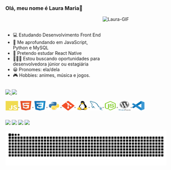 ### Olá, meu nome é Laura Maria👋

<div>
  <img align="right" alt="Laura-GIF"  height="200" width="200" src="https://cdn.discordapp.com/attachments/694355177641345094/871793777864507432/GIF_GITHUB_3.gif">
</div>
<br>
<br>

- 💻 Estudando Desenvolvimento Front End
- 🧠 Me aprofundando em JavaScript, Python e MySQL
- 🚀 Pretendo estudar React Native
- 👩🏽‍💼 Estou buscando oportunidades para desenvolvedora júnior ou estagiária
- 😀 Pronomes: ela/dela
- 🎮 Hobbies: animes, música e jogos.


##

<div>
  <a href="https://github.com/LauraBasic">
  <img height="180em" src="https://github-readme-stats.vercel.app/api?username=LauraBasic&show_icons=true&theme=dark&include_all_commits=true&count_private=true"/>
  <img height="180em" src="https://github-readme-stats.vercel.app/api/top-langs/?username=LauraBasic&layout=compact&langs_count=7&theme=dark"/>
</div>
 
<div style="display: inline_block"><br>
  <img align="center" alt="Laura-Js" height="30" width="40" src="https://raw.githubusercontent.com/devicons/devicon/master/icons/javascript/javascript-plain.svg">
  <img align="center" alt="Laura-HTML" height="30" width="40" src="https://raw.githubusercontent.com/devicons/devicon/master/icons/html5/html5-original.svg">
  <img align="center" alt="Laura-CSS" height="30" width="40" src="https://raw.githubusercontent.com/devicons/devicon/master/icons/css3/css3-original.svg">
  <img align="center" alt="Laura-Python" height="30" width="40" src="https://raw.githubusercontent.com/devicons/devicon/master/icons/python/python-original.svg">
  <img align="center" alt="Laura-Git" height="30" width="40" src="https://raw.githubusercontent.com/devicons/devicon/master/icons/git/git-original.svg">
  <img align="center" alt="Laura-Linux" height="30" width="40" src="https://raw.githubusercontent.com/devicons/devicon/master/icons/linux/linux-original.svg"> 
  <img align="center" alt="Laura-mysql" height="30" width="40" src="https://raw.githubusercontent.com/devicons/devicon/master/icons/mysql/mysql-original.svg">
  <img align="center" alt="Laura-Node" height="30" width="40" src="https://raw.githubusercontent.com/devicons/devicon/master/icons/nodejs/nodejs-original.svg"> 
  <img align="center" alt="Laura-wordpress" height="30" width="40" src="https://raw.githubusercontent.com/devicons/devicon/master/icons/wordpress/wordpress-original.svg">
  <img align="center" alt="Laura-vscode" height="30" width="40" src="https://raw.githubusercontent.com/devicons/devicon/master/icons/vscode/vscode-original.svg"> 
</div>

 
  ## 
  
  <a href="https://www.instagram.com/lauraalves.js/" target="_blank"><img src="https://img.shields.io/badge/-Instagram-%23E4405F?style=for-the-badge&logo=instagram&logoColor=white" target="_blank"></a>
  <a href = "mailto:lauraalves2000@gmail.com"><img src="https://img.shields.io/badge/-Gmail-%23333?style=for-the-badge&logo=gmail&logoColor=white" target="_blank"></a>
  <a href="https://www.linkedin.com/in/laura-alves-21aa35153/" target="_blank"><img src="https://img.shields.io/badge/-LinkedIn-%230077B5?style=for-the-badge&logo=linkedin&logoColor=white" target="_blank"></a> 
  <a href = "https://twitter.com/laurabasicc" target="_blank"><img src="https://img.shields.io/badge/Twitter-1DA1F2?style=for-the-badge&logo=twitter&logoColor=white" target="_blank"></a>
  
  ![Snake animation](https://github.com/LauraBasic/LauraBasic/blob/output/github-contribution-grid-snake.svg)
  
  ##
  

  

